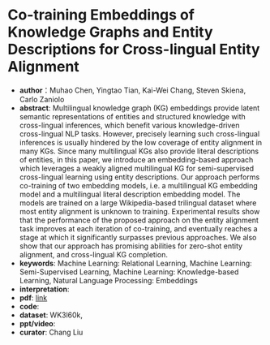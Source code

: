 # Co-training Embeddings of Knowledge Graphs and Entity Descriptions for Cross-lingual Entity Alignment
* **author**：Muhao Chen, Yingtao Tian, Kai-Wei Chang, Steven Skiena, Carlo Zaniolo
* **abstract**: Multilingual knowledge graph (KG) embeddings provide latent semantic representations of entities and structured knowledge with cross-lingual inferences, which benefit various knowledge-driven cross-lingual NLP tasks. However, precisely learning such cross-lingual inferences is usually hindered by the low coverage of entity alignment in many KGs. Since many multilingual KGs also provide literal descriptions of entities, in this paper, we introduce an embedding-based approach which leverages a weakly aligned multilingual KG for semi-supervised cross-lingual learning using entity descriptions. Our approach performs co-training of two embedding models, i.e. a multilingual KG embedding model and a multilingual literal description embedding model. The models are trained on a large Wikipedia-based trilingual dataset where most entity alignment is unknown to training. Experimental results show that the performance of the proposed approach on the entity alignment task improves at each iteration of co-training, and eventually reaches a stage at which it significantly surpasses previous approaches. We also show that our approach has promising abilities for zero-shot entity alignment, and cross-lingual KG completion.
* **keywords**: Machine Learning: Relational Learning, Machine Learning: Semi-Supervised Learning, Machine Learning: Knowledge-based Learning, Natural Language Processing: Embeddings
* **interpretation**: 
* **pdf**:  [link](https://www.ijcai.org/Proceedings/2018/0556.pdf)
* **code**: 
* **dataset**: WK3l60k,
* **ppt/video**: 
* **curator**: Chang Liu
